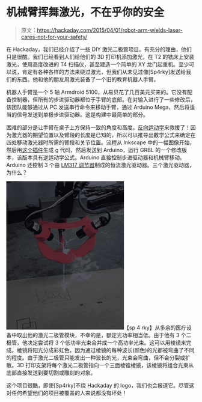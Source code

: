 # 机械臂挥舞激光，不在乎你的安全

> 原文：<https://hackaday.com/2015/04/01/robot-arm-wields-laser-cares-not-for-your-safety/>

在 Hackaday，我们已经介绍了一些 DIY 激光二极管项目。有充分的理由，他们只是很酷。我们已经看到人们给他们的 3D 打印机添加激光，在 T2 的铣床上安装激光，使用高度改进的 T4 扫描仪，甚至建造一个简单的 XY 龙门起重机。至少可以说，肯定有各种各样的方法来绕过激光，但我们从未见过像[Sp4rky]发送给我们的东西。他和他的朋友用激光装备了一个旧的教育机器人手臂。

机器人手臂是一个 5 轴 Armdroid 5100，从易贝花了几百美元买来的。它没有配备控制器，但所有的步进驱动器都位于手臂的底部。在对输入进行了一些修改后，该团队能够通过从 PC 发送串行命令来移动手臂，通过 Arduino Mega，然后将适当的信号发送到单极步进驱动器。这是构建中最简单的部分。

困难的部分是让手臂在桌子上方保持一致的角度和高度。[反向运动学](http://en.wikipedia.org/wiki/Inverse_kinematics)来救援了！因为激光器的期望位置以及臂段的长度是已知的，所以可以推导出数学公式来确定在四处移动激光器时所需的臂段和关节位置。流程从 Inkscape 中的一幅图像开始，然后用[这个插件](http://hackaday.io/project/4828-raster-2-laser-gcode-generator)生成 g 代码，然后发送到 Arduino，运行 GRBL 的一个修改版本，该版本具有逆运动学公式。Arduino 直接控制步进驱动器和机械臂移动。Arduino 还控制 3 个由 [LM317 调节器](http://www.instructables.com/id/How-to-build-a-laser-general-guide/step5/Step-3-Driver/?lang=es)制成的恒流激光驱动器。三个激光驱动器，为什么？

![Triple Laser Robot](img/675fda7845a30d1fda64d1b6da96bcbd.png)【sp 4 rky】从多余的医疗设备中取出他的激光二极管模块，不幸的是，额定光功率相当低。由于他有 3 个二极管，他决定尝试将 3 个低功率光束合并成一个高功率光束。这可以用棱镜来完成。棱镜将阳光分成彩虹色，因为通过棱镜的每种波长(颜色)的光都被弯曲了不同的程度。由于激光二极管只能发出一种波长的光，光束会弯曲，但不会分裂或扩散。3D 打印支架将每个激光二极管指向一个三面棱锥棱镜，该棱镜将组合光束从底部直接发送到要切割或雕刻的对象。

这个项目很酷，即使[Sp4rky]不烧 Hackaday 的 logo，我们也会报道它。尽管这对任何希望他们的项目被覆盖的人来说都没有坏处！